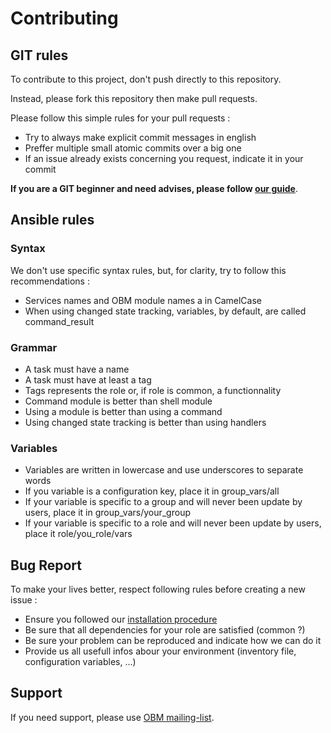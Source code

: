 Contributing
============

GIT rules
---------

To contribute to this project, don't push directly to this repository.

Instead, please fork this repository then make pull requests.

Please follow this simple rules for your pull requests :

* Try to always make explicit commit messages in english
* Preffer multiple small atomic commits over a big one
* If an issue already exists concerning you request, indicate it in your commit

__If you are a GIT beginner and need advises, please follow [our guide]__.

Ansible rules
-------------

### Syntax

We don't use specific syntax rules, but, for clarity, try to follow this recommendations :

* Services names and OBM module names a in CamelCase
* When using changed state tracking, variables, by default, are called command_result

### Grammar

* A task must have a name
* A task must have at least a tag
* Tags represents the role or, if role is common, a functionnality
* Command module is better than shell module
* Using a module is better than using a command
* Using changed state tracking is better than using handlers

### Variables

* Variables are written in lowercase and use underscores to separate words
* If you variable is a configuration key, place it in group_vars/all
* If your variable is specific to a group and will never been update by users, place it in group_vars/your_group
* If your variable is specific to a role and will never been update by users, place it role/you_role/vars

Bug Report
----------

To make your lives better, respect following rules before creating a new issue :

* Ensure you followed our [installation procedure]
* Be sure that all dependencies for your role are satisfied (common ?)
* Be sure your problem can be reproduced and indicate how we can do it
* Provide us all usefull infos abour your environment (inventory file, configuration variables, ...)

Support
-------

If you need support, please use [OBM mailing-list].

[installation procedure]: INSTALL.md "installation procedure"
[our guide]: docs/git_guide.md "our guide"
[OBM mailing-list]: http://list.obm.org/mailman/listinfo/obm "OBM mailing-list"

